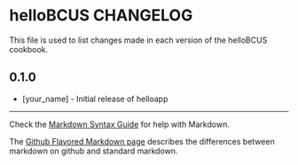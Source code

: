 helloBCUS CHANGELOG
===================

This file is used to list changes made in each version of the helloBCUS cookbook.

0.1.0
-----
- [your_name] - Initial release of helloapp

- - -
Check the [Markdown Syntax Guide](http://daringfireball.net/projects/markdown/syntax) for help with Markdown.

The [Github Flavored Markdown page](http://github.github.com/github-flavored-markdown/) describes the differences between markdown on github and standard markdown.
